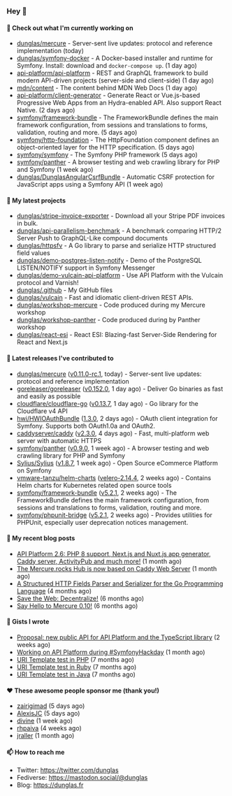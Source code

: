 ### Hey 👋

#### 👷 Check out what I'm currently working on

- [dunglas/mercure](https://github.com/dunglas/mercure) - Server-sent live updates: protocol and reference implementation (today)
- [dunglas/symfony-docker](https://github.com/dunglas/symfony-docker) - A Docker-based installer and runtime for Symfony. Install: download and `docker-compose up`. (1 day ago)
- [api-platform/api-platform](https://github.com/api-platform/api-platform) - REST and GraphQL framework to build modern API-driven projects (server-side and client-side) (1 day ago)
- [mdn/content](https://github.com/mdn/content) - The content behind MDN Web Docs (1 day ago)
- [api-platform/client-generator](https://github.com/api-platform/client-generator) - Generate React or Vue.js-based Progressive Web Apps from an Hydra-enabled API. Also support React Native. (2 days ago)
- [symfony/framework-bundle](https://github.com/symfony/framework-bundle) - The FrameworkBundle defines the main framework configuration, from sessions and translations to forms, validation, routing and more. (5 days ago)
- [symfony/http-foundation](https://github.com/symfony/http-foundation) - The HttpFoundation component defines an object-oriented layer for the HTTP specification. (5 days ago)
- [symfony/symfony](https://github.com/symfony/symfony) - The Symfony PHP framework (5 days ago)
- [symfony/panther](https://github.com/symfony/panther) - A browser testing and web crawling library for PHP and Symfony (1 week ago)
- [dunglas/DunglasAngularCsrfBundle](https://github.com/dunglas/DunglasAngularCsrfBundle) - Automatic CSRF protection for JavaScript apps using a Symfony API (1 week ago)

#### 🌱 My latest projects

- [dunglas/stripe-invoice-exporter](https://github.com/dunglas/stripe-invoice-exporter) - Download all your Stripe PDF invoices in bulk.
- [dunglas/api-parallelism-benchmark](https://github.com/dunglas/api-parallelism-benchmark) - A benchmark comparing HTTP/2 Server Push to GraphQL-Like compound documents
- [dunglas/httpsfv](https://github.com/dunglas/httpsfv) - A Go library to parse and serialize HTTP structured field values
- [dunglas/demo-postgres-listen-notify](https://github.com/dunglas/demo-postgres-listen-notify) - Demo of the PostgreSQL LISTEN/NOTIFY support in Symfony Messenger
- [dunglas/demo-vulcain-api-platform](https://github.com/dunglas/demo-vulcain-api-platform) - Use API Platform with the Vulcain protocol and Varnish!
- [dunglas/.github](https://github.com/dunglas/.github) - My GitHub files
- [dunglas/vulcain](https://github.com/dunglas/vulcain) - Fast and idiomatic client-driven REST APIs.
- [dunglas/workshop-mercure](https://github.com/dunglas/workshop-mercure) - Code produced during my Mercure workshop
- [dunglas/workshop-panther](https://github.com/dunglas/workshop-panther) - Code produced during by Panther workshop
- [dunglas/react-esi](https://github.com/dunglas/react-esi) - React ESI: Blazing-fast Server-Side Rendering for React and Next.js

#### 🔭 Latest releases I've contributed to

- [dunglas/mercure](https://github.com/dunglas/mercure) ([v0.11.0-rc.1](https://github.com/dunglas/mercure/releases/tag/v0.11.0-rc.1), today) - Server-sent live updates: protocol and reference implementation
- [goreleaser/goreleaser](https://github.com/goreleaser/goreleaser) ([v0.152.0](https://github.com/goreleaser/goreleaser/releases/tag/v0.152.0), 1 day ago) - Deliver Go binaries as fast and easily as possible
- [cloudflare/cloudflare-go](https://github.com/cloudflare/cloudflare-go) ([v0.13.7](https://github.com/cloudflare/cloudflare-go/releases/tag/v0.13.7), 1 day ago) - Go library for the Cloudflare v4 API
- [hwi/HWIOAuthBundle](https://github.com/hwi/HWIOAuthBundle) ([1.3.0](https://github.com/hwi/HWIOAuthBundle/releases/tag/1.3.0), 2 days ago) - OAuth client integration for Symfony. Supports both OAuth1.0a and OAuth2.
- [caddyserver/caddy](https://github.com/caddyserver/caddy) ([v2.3.0](https://github.com/caddyserver/caddy/releases/tag/v2.3.0), 4 days ago) - Fast, multi-platform web server with automatic HTTPS
- [symfony/panther](https://github.com/symfony/panther) ([v0.9.0](https://github.com/symfony/panther/releases/tag/v0.9.0), 1 week ago) - A browser testing and web crawling library for PHP and Symfony
- [Sylius/Sylius](https://github.com/Sylius/Sylius) ([v1.8.7](https://github.com/Sylius/Sylius/releases/tag/v1.8.7), 1 week ago) - Open Source eCommerce Platform on Symfony
- [vmware-tanzu/helm-charts](https://github.com/vmware-tanzu/helm-charts) ([velero-2.14.4](https://github.com/vmware-tanzu/helm-charts/releases/tag/velero-2.14.4), 2 weeks ago) - Contains Helm charts for Kubernetes related open source tools
- [symfony/framework-bundle](https://github.com/symfony/framework-bundle) ([v5.2.1](https://github.com/symfony/framework-bundle/releases/tag/v5.2.1), 2 weeks ago) - The FrameworkBundle defines the main framework configuration, from sessions and translations to forms, validation, routing and more.
- [symfony/phpunit-bridge](https://github.com/symfony/phpunit-bridge) ([v5.2.1](https://github.com/symfony/phpunit-bridge/releases/tag/v5.2.1), 2 weeks ago) - Provides utilities for PHPUnit, especially user deprecation notices management.

#### 📜 My recent blog posts

- [API Platform 2.6: PHP 8 support, Next.js and Nuxt.js app generator, Caddy server, ActivityPub and much more!](http://feedproxy.google.com/~r/dunglas/~3/X1dkcrZS-qU/) (1 month ago)
- [The Mercure.rocks Hub is now based on Caddy Web Server](http://feedproxy.google.com/~r/dunglas/~3/MjBonxZ_8uQ/) (1 month ago)
- [A Structured HTTP Fields Parser and Serializer for the Go Programming Language](http://feedproxy.google.com/~r/dunglas/~3/ZbYscZI8Qx8/) (4 months ago)
- [Save the Web: Decentralize!](http://feedproxy.google.com/~r/dunglas/~3/sqGQq6DaW2s/) (6 months ago)
- [Say Hello to Mercure 0.10!](http://feedproxy.google.com/~r/dunglas/~3/fUSKFfOlt0c/) (6 months ago)

#### 📓 Gists I wrote

- [Proposal: new public API for API Platform and the TypeScript library](https://gist.github.com/4da2026f34bf7f18e1db955ef8a9b417) (2 weeks ago)
- [Working on API Platform during #SymfonyHackday](https://gist.github.com/3949272d40e6390cdd2850a4f312a02a) (1 month ago)
- [URI Template test in PHP](https://gist.github.com/5b10b586427cf66e78a968f82f80691a) (7 months ago)
- [URI Template test in Ruby](https://gist.github.com/ec793690f66167cb849c02284ecf748d) (7 months ago)
- [URI Template test in Java](https://gist.github.com/788b70312231d24e46d7632c634784f5) (7 months ago)

#### ❤️ These awesome people sponsor me (thank you!)

- [zairigimad](https://github.com/zairigimad) (5 days ago)
- [AlexisJC](https://github.com/AlexisJC) (5 days ago)
- [divine](https://github.com/divine) (1 week ago)
- [rhpaiva](https://github.com/rhpaiva) (4 weeks ago)
- [jraller](https://github.com/jraller) (1 month ago)

#### 📫 How to reach me

- Twitter: https://twitter.com/dunglas
- Fediverse: https://mastodon.social/@dunglas
- Blog: https://dunglas.fr
